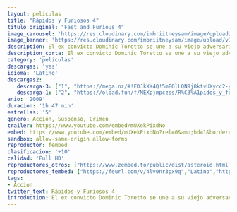 ```yaml
---
layout: peliculas
title: "Rápidos y Furiosos 4"
titulo_original: "Fast and Furious 4"
image_carousel: 'https://res.cloudinary.com/imbriitneysam/image/upload/v1544051833/rapido4-poster-min.jpg'
image_banner: 'https://res.cloudinary.com/imbriitneysam/image/upload/v1544051834/rapido4-banner-min.jpg'
description: El ex convicto Dominic Toretto se une a su viejo adversario, Brian O'Conner, que ahora trabaja para el FBI en Los Ángeles, con el fin de infiltrarse en una organización criminal que se dedica a introducir heroína en la ciudad.
description_corta: El ex convicto Dominic Toretto se une a su viejo adversario, Brian O'Conner, que ahora trabaja para el FBI en Los Ángeles, con el fin de infiltrarse en una organización criminal que se dedica a introducir heroína en la ciudad.
category: 'peliculas'
descargas: 'yes'
idioma: 'Latino'
descargas2:
   descarga-3: ["1", "https://mega.nz/#!FDJkXK4Q!5mEOlLQN9j8ktvUXycc2-yskqIHcr_2a3Ajk4QOEMuI", "https://www.google.com/s2/favicons?domain=mega.nz","Mega","https://res.cloudinary.com/imbriitneysam/image/upload/v1541473684/mexico.png", "Latino", "Full HD"]
   descarga-1: ["2", "https://oload.fun/f/MEXpjmpczss/R%C3%A1pidos_y_furiosos_4_.MP4.mp4", "https://www.google.com/s2/favicons?domain=openload.co","OpenLoad","https://res.cloudinary.com/imbriitneysam/image/upload/v1541473684/mexico.png", "Latino", "Full HD"]
anio: '2009'
duracion: '1h 47 min'
estrellas: '5'
genero: Acción, Suspenso, Crimen
trailer: https://www.youtube.com/embed/mUXekPixdNo
embed: https://www.youtube.com/embed/mUXekPixdNo?rel=0&amp;hd=1&border=0&wmode=opaque&enablejsapi=1&modestbranding=1&controls=1&showinfo=1
sandbox: allow-same-origin allow-forms
reproductor: fembed
clasificacion: '+10'
calidad: 'Full HD'
reproductores_otros: ["https://www.zembed.to/public/dist/asteroid.html?id=b36dfce3d2bce3cd9902b623a729d7e9&title=Fast%20&%20Furious","Latino","https://gdriveplayer.me/embed2.php?link=gLkG9cw7XHadctN4P1tLCwC7w3HcilqfkV6zRZyjHyp1F4V%252FVYMJPjYMh3E5m9Yyk3ht3EAH5cIJABwfZVVl5UwcXZ%252FH6uYRnL%252BYhMjttqeRfbkjldV%252F2vW0dAHdJcxPOfWvmyF53dwjpVT7TvOFe8gZuvhpI8kIgix15UPT9t01VIEtEWpRVPvoH5ItMn%252FQE%253D","","https://gdriveplayer.me/embed2.php?link=r2UZtCin0Fi6xCPnE3FGNgFM85ZcnLqH0l3hhStGonZzcy9flq%252FktOdWI08hzCifTd65OWt09LYzYuph3upEInm5T74ay7lr94c%252F10cSHPL9Ptf8x1GeyC4CNVJ1XQal2K%252Fptw%252Fk2pzFpZFRL%252FteqZy5enZwqJw5PbKuvaNmfCGbt%252FiLRPGDMVXxj7eUhWf1tnUX2YrwPD9Ea%252FE%252B9a0GvU","Latino","https://api.cuevana3.io/stream/index.php?file=ek5lbm9xYWNrS0xYMTZLa2xNbkdvY3ZTb3BtZng4TGp6ZFpobGFMUGtOelcwcUZmbWRIVzRkakVuS0JnbEplcG1KUnNZSlRTMGViVTBxZGdsdEhPb3RiTmVLUnAwTm0zbXJ4cVg2YlcwT1hGeXBoZ29OS1Y","Latino","https://mstream.website/ozb0frz1t9mv","Latino"]
reproductores_fembed: ["https://feurl.com/v/4lv0nr3px9q","Latino","https://feurl.com/v/8g9zjzw-yod","Latino","https://feurl.com/v/lnxj2inn1kd0-ww","Latino"]
tags:
- Accion
twitter_text: Rápidos y Furiosos 4
introduction: El ex convicto Dominic Toretto se une a su viejo adversario, Brian O'Conner, que ahora trabaja para el FBI en Los Ángeles, con el fin de infiltrarse en una organización criminal que se dedica a introducir heroína en la ciudad.
---
```












